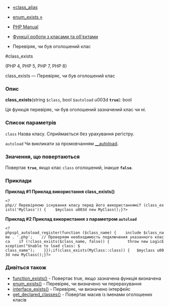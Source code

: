 - [«class_alias](function.class-alias.md)
- [enum_exists »](function.enum-exists.md)

- [PHP Manual](index.md)
- [Функції роботи з класами та об'єктами](ref.classobj.md)
- Перевіряє, чи був оголошений клас

#class_exists

(PHP 4, PHP 5, PHP 7, PHP 8)

class_exists — Перевіряє, чи був оголошений клас

### Опис

**class_exists**(string `$class`, bool `$autoload` u003d **`true`**): bool

Ця функція перевіряє, чи був оголошений зазначений клас чи ні.

### Список параметрів

`class`
Назва класу. Сприймається без урахування регістру.

`autoload`
Чи викликати за промовчанням [\_\_autoload](language.oop5.autoload.md).

### Значення, що повертаються

Повертає **`true`**, якщо клас `class` оголошений, інакше **`false`**.

### Приклади

**Приклад #1 Приклад використання **class_exists()****

` <?php// Перевіряємо існування класу перед його використаннямif (class_exists('MyClass')) {    $myclass u003d new MyClass();}?> `

**Приклад #2 Приклад використання з параметром `autoload`**

` <?phpspl_autoload_register(function ($class_name) {    include $class_name . '.php';    // Проверяем необходимость подключения указанного класса    if (!class_exists($class_name, false)) {        throw new LogicException("Unable to load class: $ class_name");    }});if(class_exists(MyClass::class)) {   $myclass u003d new MyClass();}?> `

### Дивіться також

- [function_exists()](function.function-exists.md) - Повертає
true, якщо зазначена функція визначена
- [enum_exists()](function.enum-exists.md) - Перевіряє, чи визначено
чи перерахування
- [interface_exists()](function.interface-exists.md) - Перевіряє,
чи визначено інтерфейс
- [get_declared_classes()](function.get-declared-classes.md) -
Повертає масив із іменами оголошених класів
